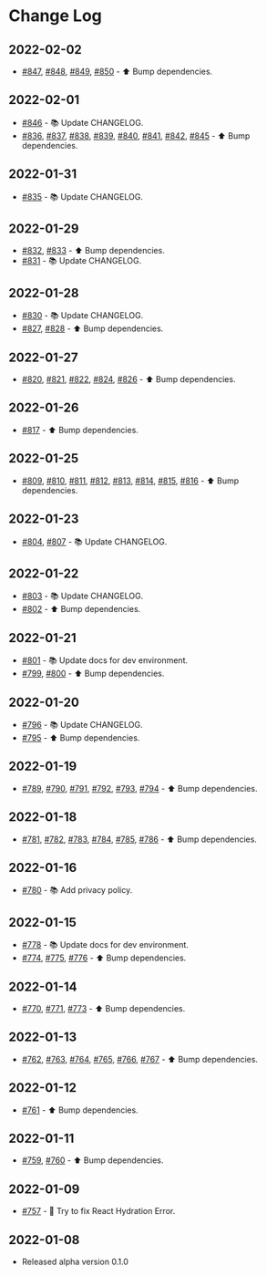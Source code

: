 # Change Log

## 2022-02-02

- [#847](https://github.com/KATO-Hiro/AtCoderTrophies/pull/847), [#848](https://github.com/KATO-Hiro/AtCoderTrophies/pull/848), [#849](https://github.com/KATO-Hiro/AtCoderTrophies/pull/849), [#850](https://github.com/KATO-Hiro/AtCoderTrophies/pull/850) - ⬆️ Bump dependencies.

## 2022-02-01

- [#846](https://github.com/KATO-Hiro/AtCoderTrophies/pull/846) - :books: Update CHANGELOG.
- [#836](https://github.com/KATO-Hiro/AtCoderTrophies/pull/836), [#837](https://github.com/KATO-Hiro/AtCoderTrophies/pull/837), [#838](https://github.com/KATO-Hiro/AtCoderTrophies/pull/838), [#839](https://github.com/KATO-Hiro/AtCoderTrophies/pull/839), [#840](https://github.com/KATO-Hiro/AtCoderTrophies/pull/840), [#841](https://github.com/KATO-Hiro/AtCoderTrophies/pull/841), [#842](https://github.com/KATO-Hiro/AtCoderTrophies/pull/842), [#845](https://github.com/KATO-Hiro/AtCoderTrophies/pull/845) - ⬆️ Bump dependencies.

## 2022-01-31

- [#835](https://github.com/KATO-Hiro/AtCoderTrophies/pull/835) - :books: Update CHANGELOG.

## 2022-01-29

- [#832](https://github.com/KATO-Hiro/AtCoderTrophies/pull/832), [#833](https://github.com/KATO-Hiro/AtCoderTrophies/pull/833) - ⬆️ Bump dependencies.
- [#831](https://github.com/KATO-Hiro/AtCoderTrophies/pull/831) - :books: Update CHANGELOG.

## 2022-01-28

- [#830](https://github.com/KATO-Hiro/AtCoderTrophies/pull/830) - :books: Update CHANGELOG.
- [#827](https://github.com/KATO-Hiro/AtCoderTrophies/pull/827), [#828](https://github.com/KATO-Hiro/AtCoderTrophies/pull/828) - ⬆️ Bump dependencies.

## 2022-01-27

- [#820](https://github.com/KATO-Hiro/AtCoderTrophies/pull/820), [#821](https://github.com/KATO-Hiro/AtCoderTrophies/pull/821), [#822](https://github.com/KATO-Hiro/AtCoderTrophies/pull/822), [#824](https://github.com/KATO-Hiro/AtCoderTrophies/pull/824), [#826](https://github.com/KATO-Hiro/AtCoderTrophies/pull/826) - ⬆️ Bump dependencies.

## 2022-01-26

- [#817](https://github.com/KATO-Hiro/AtCoderTrophies/pull/817) - ⬆️ Bump dependencies.

## 2022-01-25

- [#809](https://github.com/KATO-Hiro/AtCoderTrophies/pull/809), [#810](https://github.com/KATO-Hiro/AtCoderTrophies/pull/810), [#811](https://github.com/KATO-Hiro/AtCoderTrophies/pull/811), [#812](https://github.com/KATO-Hiro/AtCoderTrophies/pull/812), [#813](https://github.com/KATO-Hiro/AtCoderTrophies/pull/813), [#814](https://github.com/KATO-Hiro/AtCoderTrophies/pull/814), [#815](https://github.com/KATO-Hiro/AtCoderTrophies/pull/815), [#816](https://github.com/KATO-Hiro/AtCoderTrophies/pull/816) - ⬆️ Bump dependencies.

## 2022-01-23

- [#804](https://github.com/KATO-Hiro/AtCoderTrophies/pull/804), [#807](https://github.com/KATO-Hiro/AtCoderTrophies/pull/807) - :books: Update CHANGELOG.

## 2022-01-22

- [#803](https://github.com/KATO-Hiro/AtCoderTrophies/pull/803) - :books: Update CHANGELOG.
- [#802](https://github.com/KATO-Hiro/AtCoderTrophies/pull/802) - ⬆️ Bump dependencies.

## 2022-01-21

- [#801](https://github.com/KATO-Hiro/AtCoderTrophies/pull/801) - :books: Update docs for dev environment.
- [#799](https://github.com/KATO-Hiro/AtCoderTrophies/pull/799), [#800](https://github.com/KATO-Hiro/AtCoderTrophies/pull/800) - ⬆️ Bump dependencies.

## 2022-01-20

- [#796](https://github.com/KATO-Hiro/AtCoderTrophies/pull/796) - :books: Update CHANGELOG.
- [#795](https://github.com/KATO-Hiro/AtCoderTrophies/pull/795) - ⬆️ Bump dependencies.

## 2022-01-19

- [#789](https://github.com/KATO-Hiro/AtCoderTrophies/pull/789), [#790](https://github.com/KATO-Hiro/AtCoderTrophies/pull/790), [#791](https://github.com/KATO-Hiro/AtCoderTrophies/pull/791), [#792](https://github.com/KATO-Hiro/AtCoderTrophies/pull/792), [#793](https://github.com/KATO-Hiro/AtCoderTrophies/pull/793), [#794](https://github.com/KATO-Hiro/AtCoderTrophies/pull/794) - ⬆️ Bump dependencies.

## 2022-01-18

- [#781](https://github.com/KATO-Hiro/AtCoderTrophies/pull/781), [#782](https://github.com/KATO-Hiro/AtCoderTrophies/pull/782), [#783](https://github.com/KATO-Hiro/AtCoderTrophies/pull/783), [#784](https://github.com/KATO-Hiro/AtCoderTrophies/pull/784), [#785](https://github.com/KATO-Hiro/AtCoderTrophies/pull/785), [#786](https://github.com/KATO-Hiro/AtCoderTrophies/pull/786) - ⬆️ Bump dependencies.

## 2022-01-16

- [#780](https://github.com/KATO-Hiro/AtCoderTrophies/pull/780) - :books: Add privacy policy.

## 2022-01-15

- [#778](https://github.com/KATO-Hiro/AtCoderTrophies/pull/778) - :books: Update docs for dev environment.
- [#774](https://github.com/KATO-Hiro/AtCoderTrophies/pull/774), [#775](https://github.com/KATO-Hiro/AtCoderTrophies/pull/775), [#776](https://github.com/KATO-Hiro/AtCoderTrophies/pull/776) - ⬆️ Bump dependencies.

## 2022-01-14

- [#770](https://github.com/KATO-Hiro/AtCoderTrophies/pull/770), [#771](https://github.com/KATO-Hiro/AtCoderTrophies/pull/771), [#773](https://github.com/KATO-Hiro/AtCoderTrophies/pull/773) - ⬆️ Bump dependencies.

## 2022-01-13

- [#762](https://github.com/KATO-Hiro/AtCoderTrophies/pull/762), [#763](https://github.com/KATO-Hiro/AtCoderTrophies/pull/763), [#764](https://github.com/KATO-Hiro/AtCoderTrophies/pull/764), [#765](https://github.com/KATO-Hiro/AtCoderTrophies/pull/765), [#766](https://github.com/KATO-Hiro/AtCoderTrophies/pull/766), [#767](https://github.com/KATO-Hiro/AtCoderTrophies/pull/767) - ⬆️ Bump dependencies.

## 2022-01-12

- [#761](https://github.com/KATO-Hiro/AtCoderTrophies/pull/761) - ⬆️ Bump dependencies.

## 2022-01-11

- [#759](https://github.com/KATO-Hiro/AtCoderTrophies/pull/759), [#760](https://github.com/KATO-Hiro/AtCoderTrophies/pull/760) - ⬆️ Bump dependencies.

## 2022-01-09

- [#757](https://github.com/KATO-Hiro/AtCoderTrophies/pull/757) - :bug: Try to fix React Hydration Error.

## 2022-01-08

- Released alpha version 0.1.0
